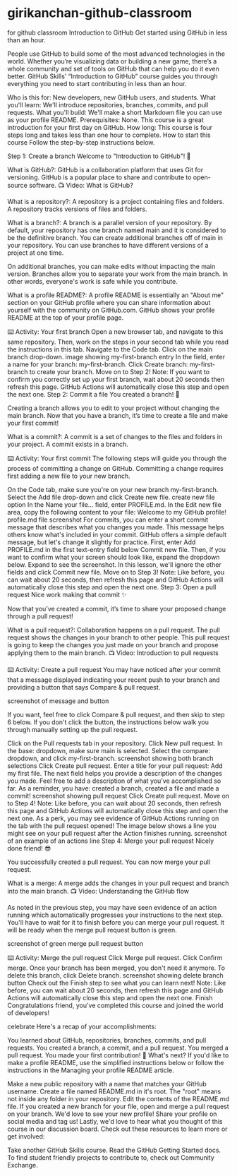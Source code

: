 # girikanchan-github-classroom
for github classroom
Introduction to GitHub
Get started using GitHub in less than an hour.

People use GitHub to build some of the most advanced technologies in the world. Whether you’re visualizing data or building a new game, there’s a whole community and set of tools on GitHub that can help you do it even better. GitHub Skills’ “Introduction to GitHub” course guides you through everything you need to start contributing in less than an hour.

Who is this for: New developers, new GitHub users, and students.
What you'll learn: We'll introduce repositories, branches, commits, and pull requests.
What you'll build: We'll make a short Markdown file you can use as your profile README.
Prerequisites: None. This course is a great introduction for your first day on GitHub.
How long: This course is four steps long and takes less than one hour to complete.
How to start this course
Follow the step-by-step instructions below.

Step 1: Create a branch
Welcome to "Introduction to GitHub"! 👋

What is GitHub?: GitHub is a collaboration platform that uses Git for versioning. GitHub is a popular place to share and contribute to open-source software.
📺 Video: What is GitHub?

What is a repository?: A repository is a project containing files and folders. A repository tracks versions of files and folders.

What is a branch?: A branch is a parallel version of your repository. By default, your repository has one branch named main and it is considered to be the definitive branch. You can create additional branches off of main in your repository. You can use branches to have different versions of a project at one time.

On additional branches, you can make edits without impacting the main version. Branches allow you to separate your work from the main branch. In other words, everyone's work is safe while you contribute.

What is a profile README?: A profile README is essentially an "About me" section on your GitHub profile where you can share information about yourself with the community on GitHub.com. GitHub shows your profile README at the top of your profile page.

⌨️ Activity: Your first branch
Open a new browser tab, and navigate to this same repository. Then, work on the steps in your second tab while you read the instructions in this tab.
Navigate to the Code tab.
Click on the main branch drop-down.
image showing my-first-branch entry
In the field, enter a name for your branch: my-first-branch.
Click Create branch: my-first-branch to create your branch.
Move on to Step 2!
Note: If you want to confirm you correctly set up your first branch, wait about 20 seconds then refresh this page. GitHub Actions will automatically close this step and open the next one.
Step 2: Commit a file
You created a branch! 🎉

Creating a branch allows you to edit to your project without changing the main branch. Now that you have a branch, it’s time to create a file and make your first commit!

What is a commit?: A commit is a set of changes to the files and folders in your project. A commit exists in a branch.

⌨️ Activity: Your first commit
The following steps will guide you through the process of committing a change on GitHub. Committing a change requires first adding a new file to your new branch.

On the Code tab, make sure you're on your new branch my-first-branch.
Select the Add file drop-down and click Create new file.
create new file option
In the Name your file... field, enter PROFILE.md.
In the Edit new file area, copy the following content to your file:
Welcome to my GitHub profile!
profile.md file screenshot
For commits, you can enter a short commit message that describes what you changes you made. This message helps others know what's included in your commit. GitHub offers a simple default message, but let's change it slightly for practice. First, enter Add PROFILE.md in the first text-entry field below Commit new file. Then, if you want to confirm what your screen should look like, expand the dropdown below.
Expand to see the screenshot.
In this lesson, we'll ignore the other fields and click Commit new file.
Move on to Step 3!
Note: Like before, you can wait about 20 seconds, then refresh this page and GitHub Actions will automatically close this step and open the next one.
Step 3: Open a pull request
Nice work making that commit ✨

Now that you’ve created a commit, it’s time to share your proposed change through a pull request!

What is a pull request?: Collaboration happens on a pull request. The pull request shows the changes in your branch to other people. This pull request is going to keep the changes you just made on your branch and propose applying them to the main branch.
📺 Video: Introduction to pull requests

⌨️ Activity: Create a pull request
You may have noticed after your commit that a message displayed indicating your recent push to your branch and providing a button that says Compare & pull request.

screenshot of message and button

If you want, feel free to click Compare & pull request, and then skip to step 6 below. If you don't click the button, the instructions below walk you through manually setting up the pull request.

Click on the Pull requests tab in your repository.
Click New pull request.
In the base: dropdown, make sure main is selected.
Select the compare: dropdown, and click my-first-branch.
screenshot showing both branch selections
Click Create pull request.
Enter a title for your pull request: Add my first file.
The next field helps you provide a description of the changes you made. Feel free to add a description of what you’ve accomplished so far. As a reminder, you have: created a branch, created a file and made a commit!
screenshot showing pull request
Click Create pull request.
Move on to Step 4!
Note: Like before, you can wait about 20 seconds, then refresh this page and GitHub Actions will automatically close this step and open the next one. As a perk, you may see evidence of GitHub Actions running on the tab with the pull request opened! The image below shows a line you might see on your pull request after the Action finishes running.
screenshot of an example of an actions line
Step 4: Merge your pull request
Nicely done friend! 😎

You successfully created a pull request. You can now merge your pull request.

What is a merge: A merge adds the changes in your pull request and branch into the main branch.
📺 Video: Understanding the GitHub flow

As noted in the previous step, you may have seen evidence of an action running which automatically progresses your instructions to the next step. You'll have to wait for it to finish before you can merge your pull request. It will be ready when the merge pull request button is green.

screenshot of green merge pull request button

⌨️ Activity: Merge the pull request
Click Merge pull request.
Click Confirm merge.
Once your branch has been merged, you don't need it anymore. To delete this branch, click Delete branch.
screenshot showing delete branch button
Check out the Finish step to see what you can learn next!
Note: Like before, you can wait about 20 seconds, then refresh this page and GitHub Actions will automatically close this step and open the next one.
Finish
Congratulations friend, you've completed this course and joined the world of developers!

celebrate
Here's a recap of your accomplishments:

You learned about GitHub, repositories, branches, commits, and pull requests.
You created a branch, a commit, and a pull request.
You merged a pull request.
You made your first contribution! 🎉
What's next?
If you'd like to make a profile README, use the simplified instructions below or follow the instructions in the Managing your profile README article.

Make a new public repository with a name that matches your GitHub username.
Create a file named README.md in it's root. The "root" means not inside any folder in your repository.
Edit the contents of the README.md file.
If you created a new branch for your file, open and merge a pull request on your branch.
We'd love to see your new profile! Share your profile on social media and tag us!
Lastly, we'd love to hear what you thought of this course in our discussion board.
Check out these resources to learn more or get involved:

Take another GitHub Skills course.
Read the GitHub Getting Started docs.
To find student friendly projects to contribute to, check out Community Exchange.
